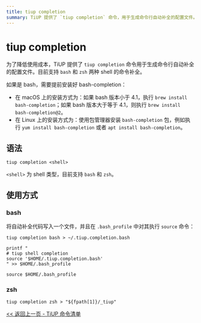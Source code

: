 ```yaml
---
title: tiup completion
summary: TiUP 提供了 `tiup completion` 命令，用于生成命令行自动补全的配置文件。目前支持 `bash` 和 `zsh` 两种 shell 的命令补全。安装方式包括在 macOS 上执行 `brew install bash-completion` 或 `brew install bash-completion@2`，在 Linux 上执行 `yum install bash-completion` 或 `apt install bash-completion`。使用方式包括在 `.bash_profile` 中执行 `source` 命令，并在 zsh 中执行 `tiup completion zsh > "${fpath[1]}/_tiup"`。
---
```


# tiup completion

为了降低使用成本，TiUP 提供了 `tiup completion` 命令用于生成命令行自动补全的配置文件。目前支持 `bash` 和 `zsh` 两种 shell 的命令补全。

如果是 bash，需要提前安装好 bash-completion：

- 在 macOS 上的安装方式为：如果 bash 版本小于 4.1，执行 `brew install bash-completion`；如果 bash 版本大于等于 4.1，则执行 `brew install bash-completion@2`。
- 在 Linux 上的安装方式为：使用包管理器安装 `bash-completion` 包，例如执行 `yum install bash-completion` 或者 `apt install bash-completion`。

## 语法

```shell
tiup completion <shell>
```

`<shell>` 为 shell 类型，目前支持 `bash` 和 `zsh`。

## 使用方式

### bash

将自动补全代码写入一个文件，并且在 `.bash_profile` 中对其执行 `source` 命令：

```shell
tiup completion bash > ~/.tiup.completion.bash

printf "
# tiup shell completion
source '$HOME/.tiup.completion.bash'
" >> $HOME/.bash_profile

source $HOME/.bash_profile
```

### zsh

```shell
tiup completion zsh > "${fpath[1]}/_tiup"
```

[<< 返回上一页 - TiUP 命令清单](/tiup/tiup-reference.md#命令清单)